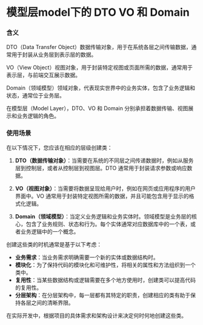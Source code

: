 # 模型层model下的 DTO VO 和 Domain

### 含义

DTO（Data Transfer Object）数据传输对象，用于在系统各层之间传输数据，通常用于封装从业务层到表示层的数据。

VO（View Object）视图对象，用于封装特定视图或页面所需的数据，通常用于表示层，与前端交互展示数据。

Domain（领域模型）领域对象，代表现实世界中的业务实体，包含了业务逻辑和状态，通常位于业务层。

在模型层（Model Layer），DTO、VO 和 Domain 分别承担着数据传输、视图展示和业务逻辑的角色。

### 使用场景

在以下情况下，您应该在相应的层级创建类：

1. **DTO（数据传输对象）**：当需要在系统的不同层之间传递数据时，例如从服务层到控制层，或者从控制层到视图层。DTO 通常用于封装请求参数或响应数据。

2. **VO（视图对象）**：当需要将数据呈现给用户时，例如在网页或应用程序的用户界面中。VO 通常用于封装特定视图所需的数据，并且可能包含用于显示的格式化逻辑。

3. **Domain（领域模型）**：当定义业务逻辑和业务实体时。领域模型是业务层的核心，包含了业务规则、状态和行为。每个实体通常对应数据库中的一个表，或者业务逻辑中的一个概念。

创建这些类的时机通常是基于以下考虑：

- **业务需求**：当业务需求明确需要一个新的实体或数据结构时。
- **模块化**：为了保持代码的模块化和可维护性，将相关的属性和方法组织到一个类中。
- **复用性**：当某些数据结构或逻辑需要在多个地方使用时，创建类可以提高代码的复用性。
- **分层架构**：在分层架构中，每一层都有其特定的职责，创建相应的类有助于保持各层之间的清晰界限。

在实际开发中，根据项目的具体需求和架构设计来决定何时何地创建这些类。